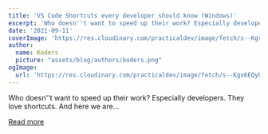 ```yaml
---
title: 'VS Code Shortcuts every developer should know (Windows)'
excerpt: 'Who doesn''t want to speed up their work? Especially developers. They love shortcuts. And here we are...'
date: '2021-09-11'
coverImage: 'https://res.cloudinary.com/practicaldev/image/fetch/s--Kgv6EQyh--/c_imagga_scale,f_auto,fl_progressive,h_420,q_auto,w_1000/https://dev-to-uploads.s3.amazonaws.com/uploads/articles/kgt9nc5dgs7nqzjnolrc.png'
author:
  name: Koders
  picture: "assets/blog/authors/koders.png"
ogImage:
  url: 'https://res.cloudinary.com/practicaldev/image/fetch/s--Kgv6EQyh--/c_imagga_scale,f_auto,fl_progressive,h_420,q_auto,w_1000/https://dev-to-uploads.s3.amazonaws.com/uploads/articles/kgt9nc5dgs7nqzjnolrc.png'
---
```


Who doesn''t want to speed up their work? Especially developers. They love shortcuts. And here we are...

[Read more](https://dev.to/mursalfk/vs-code-shortcuts-every-developer-should-know-windows-30g2)
